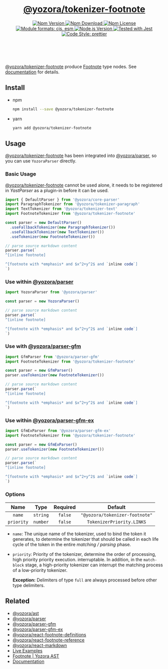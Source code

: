 <!-- :begin use tokenizer/banner -->

<header>
  <h1 align="center">
    <a href="https://github.com/yozorajs/yozora/tree/v2.3.2/tokenizers/footnote#readme">@yozora/tokenizer-footnote</a>
  </h1>
  <div align="center">
    <a href="https://www.npmjs.com/package/@yozora/tokenizer-footnote">
      <img
        alt="Npm Version"
        src="https://img.shields.io/npm/v/@yozora/tokenizer-footnote.svg"
      />
    </a>
    <a href="https://www.npmjs.com/package/@yozora/tokenizer-footnote">
      <img
        alt="Npm Download"
        src="https://img.shields.io/npm/dm/@yozora/tokenizer-footnote.svg"
      />
    </a>
    <a href="https://www.npmjs.com/package/@yozora/tokenizer-footnote">
      <img
        alt="Npm License"
        src="https://img.shields.io/npm/l/@yozora/tokenizer-footnote.svg"
      />
    </a>
    <a href="#install">
      <img
        alt="Module formats: cjs, esm"
        src="https://img.shields.io/badge/module_formats-cjs%2C%20esm-green.svg"
      />
    </a>
    <a href="https://github.com/nodejs/node">
      <img
        alt="Node.js Version"
        src="https://img.shields.io/node/v/@yozora/tokenizer-footnote"
      />
    </a>
    <a href="https://github.com/facebook/jest">
      <img
        alt="Tested with Jest"
        src="https://img.shields.io/badge/tested_with-jest-9c465e.svg"
      />
    </a>
    <a href="https://github.com/prettier/prettier">
      <img
        alt="Code Style: prettier"
        src="https://img.shields.io/badge/code_style-prettier-ff69b4.svg?style=flat-square"
      />
    </a>
  </div>
</header>
<br/>

<!-- :end -->

[@yozora/tokenizer-footnote] produce [Footnote][node-type] type nodes. See [documentation][docpage]
for details.

<!-- :begin use tokenizer/usage -->

## Install

- npm

  ```bash
  npm install --save @yozora/tokenizer-footnote
  ```

- yarn

  ```bash
  yarn add @yozora/tokenizer-footnote
  ```

## Usage

[@yozora/tokenizer-footnote][] has been integrated into [@yozora/parser][], so you can use
`YozoraParser` directly.

### Basic Usage

[@yozora/tokenizer-footnote][] cannot be used alone, it needs to be registered in _YastParser_ as a
plugin-in before it can be used.

```typescript {4,9}
import { DefaultParser } from '@yozora/core-parser'
import ParagraphTokenizer from '@yozora/tokenizer-paragraph'
import TextTokenizer from '@yozora/tokenizer-text'
import FootnoteTokenizer from '@yozora/tokenizer-footnote'

const parser = new DefaultParser()
  .useFallbackTokenizer(new ParagraphTokenizer())
  .useFallbackTokenizer(new TextTokenizer())
  .useTokenizer(new FootnoteTokenizer())

// parse source markdown content
parser.parse(`
^[inline footnote]

^[footnote with *emphasis* and $x^2+y^2$ and `inline code`]
`)
```

### Use within [@yozora/parser][]

```typescript
import YozoraParser from '@yozora/parser'

const parser = new YozoraParser()

// parse source markdown content
parser.parse(`
^[inline footnote]

^[footnote with *emphasis* and $x^2+y^2$ and `inline code`]
`)
```

### Use with [@yozora/parser-gfm][]

```typescript {2,5}
import GfmParser from '@yozora/parser-gfm'
import FootnoteTokenizer from '@yozora/tokenizer-footnote'

const parser = new GfmParser()
parser.useTokenizer(new FootnoteTokenizer())

// parse source markdown content
parser.parse(`
^[inline footnote]

^[footnote with *emphasis* and $x^2+y^2$ and `inline code`]
`)
```

### Use within [@yozora/parser-gfm-ex][]

```typescript {2,5}
import GfmExParser from '@yozora/parser-gfm-ex'
import FootnoteTokenizer from '@yozora/tokenizer-footnote'

const parser = new GfmExParser()
parser.useTokenizer(new FootnoteTokenizer())

// parse source markdown content
parser.parse(`
^[inline footnote]

^[footnote with *emphasis* and $x^2+y^2$ and `inline code`]
`)
```

### Options

|    Name    |   Type   | Required |            Default             |
| :--------: | :------: | :------: | :----------------------------: |
|   `name`   | `string` | `false`  | `"@yozora/tokenizer-footnote"` |
| `priority` | `number` | `false`  |   `TokenizerPriority.LINKS`    |

- `name`: The unique name of the tokenizer, used to bind the token it generates, to determine the
  tokenizer that should be called in each life cycle of the token in the entire _matching / parsing_
  phase.

- `priority`: Priority of the tokenizer, determine the order of processing, high priority priority
  execution. interruptable. In addition, in the `match-block` stage, a high-priority tokenizer can
  interrupt the matching process of a low-priority tokenizer.

  **Exception:** Delimiters of type `full` are always processed before other type delimiters.

<!-- :end -->

## Related

- [@yozora/ast][]
- [@yozora/parser][]
- [@yozora/parser-gfm][]
- [@yozora/parser-gfm-ex][]
- [@yozora/react-footnote-definitions][]
- [@yozora/react-footnote-reference][]
- [@yozora/react-markdown][]
- [Live Examples][live-examples]
- [Footnote | Yozora AST][node-type]
- [Documentation][docpage]

[node-type]: http://yozora.guanghechen.com/docs/package/ast#footnote

<!-- :begin use tokenizer/definitions -->

[live-examples]: https://yozora.guanghechen.com/docs/package/tokenizer-footnote#live-examples
[docpage]: https://yozora.guanghechen.com/docs/package/tokenizer-footnote
[homepage]: https://github.com/yozorajs/yozora/tree/v2.3.2/tokenizers/footnote#readme
[gfm-spec]: https://github.github.com/gfm
[mdast-homepage]: https://github.com/syntax-tree/mdast
[@yozora/ast]: https://github.com/yozorajs/yozora/tree/v2.3.2/packages/ast#readme
[@yozora/ast-util]: https://github.com/yozorajs/yozora/tree/v2.3.2/packages/ast-util#readme
[@yozora/character]: https://github.com/yozorajs/yozora/tree/v2.3.2/packages/character#readme
[@yozora/eslint-config]:
  https://github.com/yozorajs/yozora/tree/release-2.x.x/packages/eslint-config#readme
[@yozora/core-parser]: https://github.com/yozorajs/yozora/tree/v2.3.2/packages/core-parser#readme
[@yozora/core-tokenizer]:
  https://github.com/yozorajs/yozora/tree/v2.3.2/packages/core-tokenizer#readme
[@yozora/invariant]: https://github.com/yozorajs/yozora/tree/v2.3.2/packages/invariant#readme
[@yozora/jest-for-tokenizer]:
  https://github.com/yozorajs/yozora/tree/release-2.x.x/packages/jest-for-tokenizer#readme
[@yozora/parser]: https://github.com/yozorajs/yozora/tree/v2.3.2/packages/parser#readme
[@yozora/parser-gfm]: https://github.com/yozorajs/yozora/tree/v2.3.2/packages/parser-gfm#readme
[@yozora/parser-gfm-ex]:
  https://github.com/yozorajs/yozora/tree/v2.3.2/packages/parser-gfm-ex#readme
[@yozora/template-tokenizer]:
  https://github.com/yozorajs/yozora/tree/release-2.x.x/packages/template-tokenizer#readme
[@yozora/tokenizer-admonition]:
  https://github.com/yozorajs/yozora/tree/v2.3.2/tokenizers/admonition#readme
[@yozora/tokenizer-autolink]:
  https://github.com/yozorajs/yozora/tree/v2.3.2/tokenizers/autolink#readme
[@yozora/tokenizer-autolink-extension]:
  https://github.com/yozorajs/yozora/tree/v2.3.2/tokenizers/autolink-extension#readme
[@yozora/tokenizer-blockquote]:
  https://github.com/yozorajs/yozora/tree/v2.3.2/tokenizers/blockquote#readme
[@yozora/tokenizer-break]: https://github.com/yozorajs/yozora/tree/v2.3.2/tokenizers/break#readme
[@yozora/tokenizer-definition]:
  https://github.com/yozorajs/yozora/tree/v2.3.2/tokenizers/definition#readme
[@yozora/tokenizer-delete]: https://github.com/yozorajs/yozora/tree/v2.3.2/tokenizers/delete#readme
[@yozora/tokenizer-ecma-import]:
  https://github.com/yozorajs/yozora/tree/v2.3.2/tokenizers/ecma-import#readme
[@yozora/tokenizer-emphasis]:
  https://github.com/yozorajs/yozora/tree/v2.3.2/tokenizers/emphasis#readme
[@yozora/tokenizer-fenced-block]:
  https://github.com/yozorajs/yozora/tree/v2.3.2/tokenizers/fenced-block#readme
[@yozora/tokenizer-fenced-code]:
  https://github.com/yozorajs/yozora/tree/v2.3.2/tokenizers/fenced-code#readme
[@yozora/tokenizer-footnote]:
  https://github.com/yozorajs/yozora/tree/v2.3.2/tokenizers/footnote#readme
[@yozora/tokenizer-footnote-definition]:
  https://github.com/yozorajs/yozora/tree/v2.3.2/tokenizers/footnote-definition#readme
[@yozora/tokenizer-footnote-reference]:
  https://github.com/yozorajs/yozora/tree/v2.3.2/tokenizers/footnote-reference#readme
[@yozora/tokenizer-heading]:
  https://github.com/yozorajs/yozora/tree/v2.3.2/tokenizers/heading#readme
[@yozora/tokenizer-html-block]:
  https://github.com/yozorajs/yozora/tree/v2.3.2/tokenizers/html-block#readme
[@yozora/tokenizer-html-inline]:
  https://github.com/yozorajs/yozora/tree/v2.3.2/tokenizers/html-inline#readme
[@yozora/tokenizer-image]: https://github.com/yozorajs/yozora/tree/v2.3.2/tokenizers/image#readme
[@yozora/tokenizer-image-reference]:
  https://github.com/yozorajs/yozora/tree/v2.3.2/tokenizers/image-reference#readme
[@yozora/tokenizer-indented-code]:
  https://github.com/yozorajs/yozora/tree/v2.3.2/tokenizers/indented-code#readme
[@yozora/tokenizer-inline-code]:
  https://github.com/yozorajs/yozora/tree/v2.3.2/tokenizers/inline-code#readme
[@yozora/tokenizer-inline-math]:
  https://github.com/yozorajs/yozora/tree/v2.3.2/tokenizers/inline-math#readme
[@yozora/tokenizer-link]: https://github.com/yozorajs/yozora/tree/v2.3.2/tokenizers/link#readme
[@yozora/tokenizer-link-reference]:
  https://github.com/yozorajs/yozora/tree/v2.3.2/tokenizers/link-reference#readme
[@yozora/tokenizer-list]: https://github.com/yozorajs/yozora/tree/v2.3.2/tokenizers/list#readme
[@yozora/tokenizer-math]: https://github.com/yozorajs/yozora/tree/v2.3.2/tokenizers/math#readme
[@yozora/tokenizer-paragraph]:
  https://github.com/yozorajs/yozora/tree/v2.3.2/tokenizers/paragraph#readme
[@yozora/tokenizer-setext-heading]:
  https://github.com/yozorajs/yozora/tree/v2.3.2/tokenizers/setext-heading#readme
[@yozora/tokenizer-table]: https://github.com/yozorajs/yozora/tree/v2.3.2/tokenizers/table#readme
[@yozora/tokenizer-text]: https://github.com/yozorajs/yozora/tree/v2.3.2/tokenizers/text#readme
[@yozora/tokenizer-thematic-break]:
  https://github.com/yozorajs/yozora/tree/v2.3.2/tokenizers/thematic-break#readme
[@yozora/react-admonition]:
  https://github.com/yozorajs/yozora-react/tree/main/packages/admonition#readme
[@yozora/react-blockquote]:
  https://github.com/yozorajs/yozora-react/tree/main/packages/blockquote#readme
[@yozora/react-break]: https://github.com/yozorajs/yozora-react/tree/main/packages/break#readme
[@yozora/react-delete]: https://github.com/yozorajs/yozora-react/tree/main/packages/delete#readme
[@yozora/react-emphasis]:
  https://github.com/yozorajs/yozora-react/tree/main/packages/emphasis#readme
[@yozora/react-code]: https://github.com/yozorajs/yozora-react/tree/main/packages/code#readme
[@yozora/react-code-live]:
  https://github.com/yozorajs/yozora-react/tree/main/packages/code-live#readme
[@yozora/react-footnote-definitions]:
  https://github.com/yozorajs/yozora-react/tree/main/packages/footnote-definitions#readme
[@yozora/react-footnote-reference]:
  https://github.com/yozorajs/yozora-react/tree/main/packages/footnote-reference#readme
[@yozora/react-heading]: https://github.com/yozorajs/yozora-react/tree/main/packages/heading#readme
[@yozora/react-image]: https://github.com/yozorajs/yozora-react/tree/main/packages/image#readme
[@yozora/react-inline-code]:
  https://github.com/yozorajs/yozora-react/tree/main/packages/inline-code#readme
[@yozora/react-inline-math]:
  https://github.com/yozorajs/yozora-react/tree/main/packages/inline-math#readme
[@yozora/react-link]: https://github.com/yozorajs/yozora-react/tree/main/packages/link#readme
[@yozora/react-list]: https://github.com/yozorajs/yozora-react/tree/main/packages/list#readme
[@yozora/react-list-item]:
  https://github.com/yozorajs/yozora-react/tree/main/packages/list-item#readme
[@yozora/react-markdown]:
  https://github.com/yozorajs/yozora-react/tree/main/packages/markdown#readme
[@yozora/react-math]: https://github.com/yozorajs/yozora-react/tree/main/packages/math#readme
[@yozora/react-paragraph]:
  https://github.com/yozorajs/yozora-react/tree/main/packages/paragraph#readme
[@yozora/react-strong]: https://github.com/yozorajs/yozora-react/tree/main/packages/strong#readme
[@yozora/react-table]: https://github.com/yozorajs/yozora-react/tree/main/packages/table#readme
[@yozora/react-text]: https://github.com/yozorajs/yozora-react/tree/main/packages/text#readme
[@yozora/react-thematic-break]:
  https://github.com/yozorajs/yozora-react/tree/main/packages/thematic-break#readme
[doc-live-examples/gfm]: https://yozora.guanghechen.com/docs/example/gfm
[doc-@yozora/ast]: https://yozora.guanghechen.com/docs/package/ast
[doc-@yozora/ast-util]: https://yozora.guanghechen.com/docs/package/ast-util
[doc-@yozora/core-parser]: https://yozora.guanghechen.com/docs/package/core-parser
[doc-@yozora/core-tokenizer]: https://yozora.guanghechen.com/docs/package/core-tokenizer
[doc-@yozora/parser]: https://yozora.guanghechen.com/docs/package/parser
[doc-@yozora/parser-gfm]: https://yozora.guanghechen.com/docs/package/parser-gfm
[doc-@yozora/parser-gfm-ex]: https://yozora.guanghechen.com/docs/package/parser-gfm-ex
[doc-@yozora/tokenizer-admonition]: https://yozora.guanghechen.com/docs/package/tokenizer-admonition
[doc-@yozora/tokenizer-autolink]: https://yozora.guanghechen.com/docs/package/tokenizer-autolink
[doc-@yozora/tokenizer-autolink-extension]:
  https://yozora.guanghechen.com/docs/package/tokenizer-autolink-extension
[doc-@yozora/tokenizer-blockquote]: https://yozora.guanghechen.com/docs/package/tokenizer-blockquote
[doc-@yozora/tokenizer-break]: https://yozora.guanghechen.com/docs/package/tokenizer-break
[doc-@yozora/tokenizer-delete]: https://yozora.guanghechen.com/docs/package/tokenizer-delete
[doc-@yozora/tokenizer-emphasis]: https://yozora.guanghechen.com/docs/package/tokenizer-emphasis
[doc-@yozora/tokenizer-fenced-code]:
  https://yozora.guanghechen.com/docs/package/tokenizer-fenced-code
[doc-@yozora/tokenizer-heading]: https://yozora.guanghechen.com/docs/package/tokenizer-heading
[doc-@yozora/tokenizer-html-block]: https://yozora.guanghechen.com/docs/package/tokenizer-html-block
[doc-@yozora/tokenizer-html-inline]:
  https://yozora.guanghechen.com/docs/package/tokenizer-html-inline
[doc-@yozora/tokenizer-image]: https://yozora.guanghechen.com/docs/package/tokenizer-image
[doc-@yozora/tokenizer-image-reference]:
  https://yozora.guanghechen.com/docs/package/tokenizer-image-reference
[doc-@yozora/tokenizer-indented-code]:
  https://yozora.guanghechen.com/docs/package/tokenizer-indented-code
[doc-@yozora/tokenizer-inline-code]:
  https://yozora.guanghechen.com/docs/package/tokenizer-inline-code
[doc-@yozora/tokenizer-inline-math]:
  https://yozora.guanghechen.com/docs/package/tokenizer-inline-math
[doc-@yozora/tokenizer-link]: https://yozora.guanghechen.com/docs/package/tokenizer-link
[doc-@yozora/tokenizer-definition]: https://yozora.guanghechen.com/docs/package/tokenizer-definition
[doc-@yozora/tokenizer-link-reference]:
  https://yozora.guanghechen.com/docs/package/tokenizer-link-reference
[doc-@yozora/tokenizer-list]: https://yozora.guanghechen.com/docs/package/tokenizer-list
[doc-@yozora/tokenizer-math]: https://yozora.guanghechen.com/docs/package/tokenizer-math
[doc-@yozora/tokenizer-paragraph]: https://yozora.guanghechen.com/docs/package/tokenizer-paragraph
[doc-@yozora/tokenizer-setext-heading]:
  https://yozora.guanghechen.com/docs/package/tokenizer-setext-heading
[doc-@yozora/tokenizer-table]: https://yozora.guanghechen.com/docs/package/tokenizer-table
[doc-@yozora/tokenizer-text]: https://yozora.guanghechen.com/docs/package/tokenizer-text
[doc-@yozora/tokenizer-thematic-break]:
  https://yozora.guanghechen.com/docs/package/tokenizer-thematic-break
[doc-@yozora/jest-for-tokenizer]: https://yozora.guanghechen.com/docs/package/jest-for-tokenizer
[doc-@yozora/parser-gfm]: https://yozora.guanghechen.com/docs/package/parser-gfm
[gfm-atx-heading]: https://github.github.com/gfm/#atx-heading
[gfm-autolink]: https://github.github.com/gfm/#autolinks
[gfm-autolink-extension]: https://github.github.com/gfm/#autolinks-extension-
[gfm-blockquote]: https://github.github.com/gfm/#block-quotes
[gfm-bullet-list]: https://github.github.com/gfm/#bullet-list
[gfm-delete]: https://github.github.com/gfm/#strikethrough-extension-
[gfm-emphasis]: https://github.github.com/gfm/#can-open-emphasis
[gfm-fenced-code]: https://github.github.com/gfm/#fenced-code-block
[gfm-hard-line-break]: https://github.github.com/gfm/#hard-line-break
[gfm-html-block]: https://github.github.com/gfm/#html-block
[gfm-html-inline]: https://github.github.com/gfm/#raw-html
[gfm-image]: https://github.github.com/gfm/#images
[gfm-image-reference]: https://github.github.com/gfm/#example-590
[gfm-indented-code]: https://github.github.com/gfm/#indented-code-block
[gfm-inline-code]: https://github.github.com/gfm/#code-span
[gfm-link]: https://github.github.com/gfm/#inline-link
[gfm-definition]: https://github.github.com/gfm/#link-reference-definition
[gfm-link-reference]: https://github.github.com/gfm/#reference-link
[gfm-list]: https://github.github.com/gfm/#lists
[gfm-list-item]: https://github.github.com/gfm/#list-items
[gfm-list-task-item]: https://github.github.com/gfm/#task-list-items-extension-
[gfm-paragraph]: https://github.github.com/gfm/#paragraph
[gfm-setext-heading]: https://github.github.com/gfm/#setext-heading
[gfm-soft-line-break]: https://github.github.com/gfm/#soft-line-breaks
[gfm-strong]: https://github.github.com/gfm/#can-open-strong-emphasis
[gfm-tab]: https://github.github.com/gfm/#tabs
[gfm-table]: https://github.github.com/gfm/#table
[gfm-text]: https://github.github.com/gfm/#soft-line-breaks
[gfm-thematic-break]: https://github.github.com/gfm/#thematic-break

<!-- :end -->
